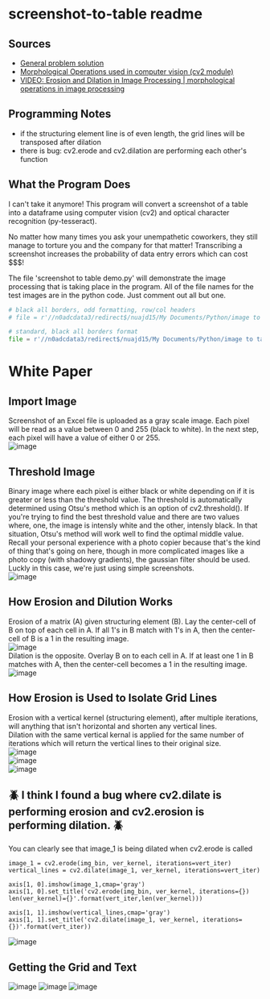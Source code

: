 # screenshot-to-table readme  

## Sources

- [General problem solution](https://towardsdatascience.com/a-table-detection-cell-recognition-and-text-extraction-algorithm-to-convert-tables-to-excel-files-902edcf289ec)
- [Morphological Operations used in computer vision (cv2 module)](https://docs.opencv.org/3.4/d4/d76/tutorial_js_morphological_ops.html)
- [VIDEO: Erosion and Dilation in Image Processing | morphological operations in image processing](https://www.youtube.com/watch?v=2LAooUu1IjQ&t=525s)

## Programming Notes
- if the structuring element line is of even length, the grid lines will be transposed after dilation
- there is bug: cv2.erode and cv2.dilation are performing each other's function

## What the Program Does
I can't take it anymore! This program will convert a screenshot of a table into a dataframe using computer vision (cv2) and optical character recognition (py-tesseract).

No matter how many times you ask your unempathetic coworkers, they still manage to torture you and the company for that matter!  Transcribing a screenshot increases the probability of data entry errors which can cost $$$!

The file 'screenshot to table demo.py' will demonstrate the image processing that is taking place in the program.  All of the file names for the test images are in the python code.  Just comment out all but one.

```python 3
# black all borders, odd formatting, row/col headers
# file = r'//n0adcdata3/redirect$/nuajd15/My Documents/Python/image to table/complex.jpg'

# standard, black all borders format
file = r'//n0adcdata3/redirect$/nuajd15/My Documents/Python/image to table/all borders simple.jpg'
```

# White Paper

## Import Image
Screenshot of an Excel file is uploaded as a gray scale image.  Each pixel will be read as a value between 0 and 255 (black to white).  In the next step, each pixel will have a value of either 0 or 255.  
![image](https://user-images.githubusercontent.com/47924318/120119075-b656d880-c163-11eb-9a6f-fce67ccb0af9.png)

## Threshold Image
Binary image where each pixel is either black or white depending on if it is greater or less than the threshold value. The threshold is automatically determined using Otsu's method which is an option of cv2.threshold().  If you're trying to find the best threshold value and there are two values where, one, the image is intensly white and the other, intensly black.  In that situation, Otsu's method will work well to find the optimal middle value.  Recall your personal experience with a photo copier because that's the kind of thing that's going on here, though in more complicated images like a photo copy (with shadowy gradients), the gaussian filter should be used.  Luckly in this case, we're just using simple screenshots.  
![image](https://user-images.githubusercontent.com/47924318/120119081-bc4cb980-c163-11eb-95ef-bcf3d33f4cb2.png)

## How Erosion and Dilution Works
Erosion of a matrix (A) given structuring element (B).  Lay the center-cell of B on top of each cell in A.  If all 1's in B match with 1's in A, then the center-cell of B is a 1 in the resulting image.  
![image](https://user-images.githubusercontent.com/47924318/122680649-46fe6280-d1be-11eb-83fe-12864f722896.png)  
Dilation is the opposite.  Overlay B on to each cell in A.  If at least one 1 in B matches with A, then the center-cell becomes a 1 in the resulting image.  
![image](https://user-images.githubusercontent.com/47924318/122680678-672e2180-d1be-11eb-94aa-27698ee88cfa.png)

## How Erosion is Used to Isolate Grid Lines
Erosion with a vertical kernel (structuring element), after multiple iterations, will anything that isn't horizontal and shorten any vertical lines.  
Dilation with the same vertical kernal is applied for the same number of iterations which will return the vertical lines to their original size.  
![image](https://user-images.githubusercontent.com/47924318/122683693-e166a200-d1ce-11eb-9815-9efc693451ae.png)  
![image](https://user-images.githubusercontent.com/47924318/122683806-a6b13980-d1cf-11eb-8af3-53dcef744c77.png)  
![image](https://user-images.githubusercontent.com/47924318/122683817-b2046500-d1cf-11eb-8834-1115ad79d3fc.png)  

## :beetle: I think I found a bug where cv2.dilate is performing erosion and cv2.erosion is performing dilation. :beetle:  
You can clearly see that image_1 is being dilated when cv2.erode is called
```python3
image_1 = cv2.erode(img_bin, ver_kernel, iterations=vert_iter)
vertical_lines = cv2.dilate(image_1, ver_kernel, iterations=vert_iter)

axis[1, 0].imshow(image_1,cmap='gray')
axis[1, 0].set_title('cv2.erode(img_bin, ver_kernel, iterations={}) len(ver_kernel)={}'.format(vert_iter,len(ver_kernel)))

axis[1, 1].imshow(vertical_lines,cmap='gray')
axis[1, 1].set_title('cv2.dilate(image_1, ver_kernel, iterations={})'.format(vert_iter))
```
![image](https://user-images.githubusercontent.com/47924318/124395950-ff56fb00-dcd4-11eb-8140-f9cf6602f589.png)

## Getting the Grid and Text
![image](https://user-images.githubusercontent.com/47924318/124398868-05090c80-dce6-11eb-8483-58475b6f8e74.png)
![image](https://user-images.githubusercontent.com/47924318/124398942-6335ef80-dce6-11eb-8a80-535e01b0327a.png)
![image](https://user-images.githubusercontent.com/47924318/124398950-71840b80-dce6-11eb-8f60-943f1bff8146.png)


